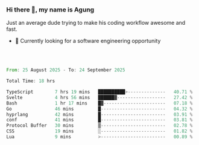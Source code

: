 ### Hi there 👋, my name is Agung
Just an average dude trying to make his coding workflow awesome and fast.

<!--
**agungfir98/agungfir98** is a ✨ _special_ ✨ repository because its `README.md` (this file) appears on your GitHub profile.
-->

- 🔭 Currently looking for a software engineering opportunity
<br/>
<br/>
<!--START_SECTION:waka-->

```rust
From: 25 August 2025 - To: 24 September 2025

Total Time: 18 hrs

TypeScript        7 hrs 19 mins   ██████████>--------------   40.71 %
Svelte            4 hrs 56 mins   ██████▓------------------   27.42 %
Bash              1 hr 17 mins    █▓-----------------------   07.18 %
Go                46 mins         █------------------------   04.32 %
hyprlang          42 mins         █------------------------   03.91 %
conf              41 mins         █------------------------   03.81 %
Protocol Buffer   30 mins         ▒------------------------   02.78 %
CSS               19 mins         ░------------------------   01.82 %
Lua               9 mins          >------------------------   00.89 %
```

<!--END_SECTION:waka-->
